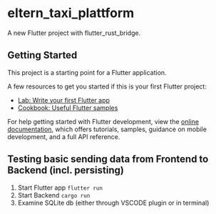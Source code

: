 # eltern_taxi_plattform

A new Flutter project with flutter_rust_bridge.   

## Getting Started

This project is a starting point for a Flutter application.

A few resources to get you started if this is your first Flutter project:

- [Lab: Write your first Flutter app](https://docs.flutter.dev/get-started/codelab)
- [Cookbook: Useful Flutter samples](https://docs.flutter.dev/cookbook)

For help getting started with Flutter development, view the
[online documentation](https://docs.flutter.dev/), which offers tutorials,
samples, guidance on mobile development, and a full API reference.

## Testing basic sending data from Frontend to Backend (incl. persisting) 
1. Start Flutter app `flutter run`
2. Start Backend `cargo run`
3. Examine SQLite db (either through VSCODE plugin or in terminal)